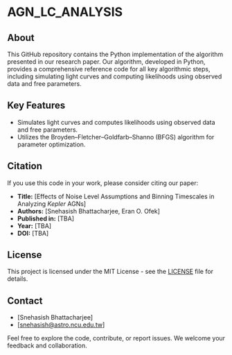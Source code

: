 # AGN_LC_ANALYSIS


## About
This GitHub repository contains the Python implementation of the algorithm presented in our research paper. Our algorithm, developed in Python, provides a comprehensive reference code for all key algorithmic steps, including simulating light curves and computing likelihoods using observed data and free parameters.

## Key Features
- Simulates light curves and computes likelihoods using observed data and free parameters.
- Utilizes the Broyden–Fletcher–Goldfarb–Shanno (BFGS) algorithm for parameter optimization.

## Citation
If you use this code in your work, please consider citing our paper:

- **Title:** [Effects of Noise Level Assumptions and Binning Timescales in Analyzing *Kepler* AGNs]
- **Authors:** [Snehasish Bhattacharjee, Eran O. Ofek]
- **Published in:** [TBA]
- **Year:** [TBA]
- **DOI:** [TBA]


## License
This project is licensed under the MIT License - see the [LICENSE](LICENSE) file for details.



## Contact
- [Snehasish Bhattacharjee]
- [snehasish@astro.ncu.edu.tw]

Feel free to explore the code, contribute, or report issues. We welcome your feedback and collaboration.

